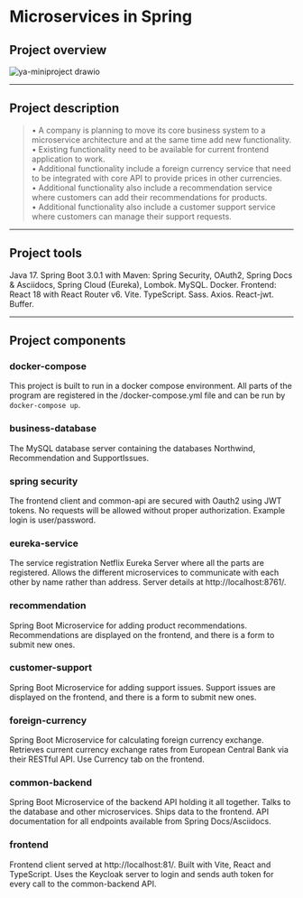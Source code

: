 # Microservices in Spring

## Project overview

![ya-miniproject drawio](https://user-images.githubusercontent.com/99484730/213866214-ea7e26c2-18a7-4830-9d8e-5914e61c6b65.svg)

---

## Project description

> • A company is planning to move its core business system to a microservice architecture
> and at the same time add new functionality.  
> • Existing functionality need to be available for current frontend application to work.  
> • Additional functionality include a foreign currency service that need to be integrated with
> core API to provide prices in other currencies.  
> • Additional functionality also include a recommendation service where customers can add
> their recommendations for products.  
> • Additional functionality also include a customer support service where customers can
> manage their support requests.

---

## Project tools

Java 17. Spring Boot 3.0.1 with Maven: Spring Security, OAuth2, Spring Docs & Asciidocs, Spring Cloud (Eureka), Lombok.
MySQL. Docker.
Frontend: React 18 with React Router v6. Vite. TypeScript. Sass. Axios. React-jwt. Buffer.

---

## Project components

### docker-compose

This project is built to run in a docker compose environment. All parts of the program are registered in the /docker-compose.yml file and can be run by `docker-compose up`.

### business-database

The MySQL database server containing the databases Northwind, Recommendation and SupportIssues.

### spring security

The frontend client and common-api are secured with Oauth2 using JWT tokens. No requests will be allowed without proper authorization. Example login is user/password.

### eureka-service

The service registration Netflix Eureka Server where all the parts are registered. Allows the different microservices to communicate with each other by name rather than address. Server details at http://localhost:8761/.

### recommendation

Spring Boot Microservice for adding product recommendations. Recommendations are displayed on the frontend, and there is a form to submit new ones.

### customer-support

Spring Boot Microservice for adding support issues. Support issues are displayed on the frontend, and there is a form to submit new ones.

### foreign-currency

Spring Boot Microservice for calculating foreign currency exchange. Retrieves current currency exchange rates from European Central Bank via their RESTful API. Use Currency tab on the frontend.

### common-backend

Spring Boot Microservice of the backend API holding it all together. Talks to the database and other microservices. Ships data to the frontend. API documentation for all endpoints available from Spring Docs/Asciidocs.

### frontend

Frontend client served at http://localhost:81/. Built with Vite, React and TypeScript. Uses the Keycloak server to login and sends auth token for every call to the common-backend API.

